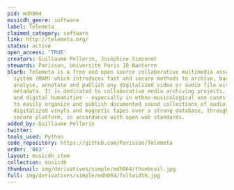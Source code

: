 ```yaml
---
pid: mdh064
musicdh_genre: software
label: Telemeta
claimed_category: software
link: http://telemeta.org/
status: active
open_access: 'TRUE'
creators: Guillaume Pellerin, Joséphine Simonnot
stewards: Parisson, Université Paris 10 Nanterre
blurb: Telemeta is a free and open source collaborative multimedia asset management
  system (MAM) which introduces fast and secure methods to archive, backup, transcode,
  analyse, annotate and publish any digitalized video or audio file with extensive
  metadata. It is dedicated to collaborative media archiving projects, research laboratories
  and digital humanities - especially in ethno-musicological use cases - who need
  to easily organize and publish documented sound collections of audio files, CDs,
  digitalized vinyls and magnetic tapes over a strong database, through a smart and
  secure platform, in accordance with open web standards.
added_by: Guillaume Pellerin
twitter:
tools_used: Python
code_repository: https://github.com/Parisson/Telemeta
order: '063'
layout: musicdh_item
collection: musicdh
thumbnail: img/derivatives/simple/mdh064/thumbnail.jpg
full: img/derivatives/simple/mdh064/fullwidth.jpg
---
```

